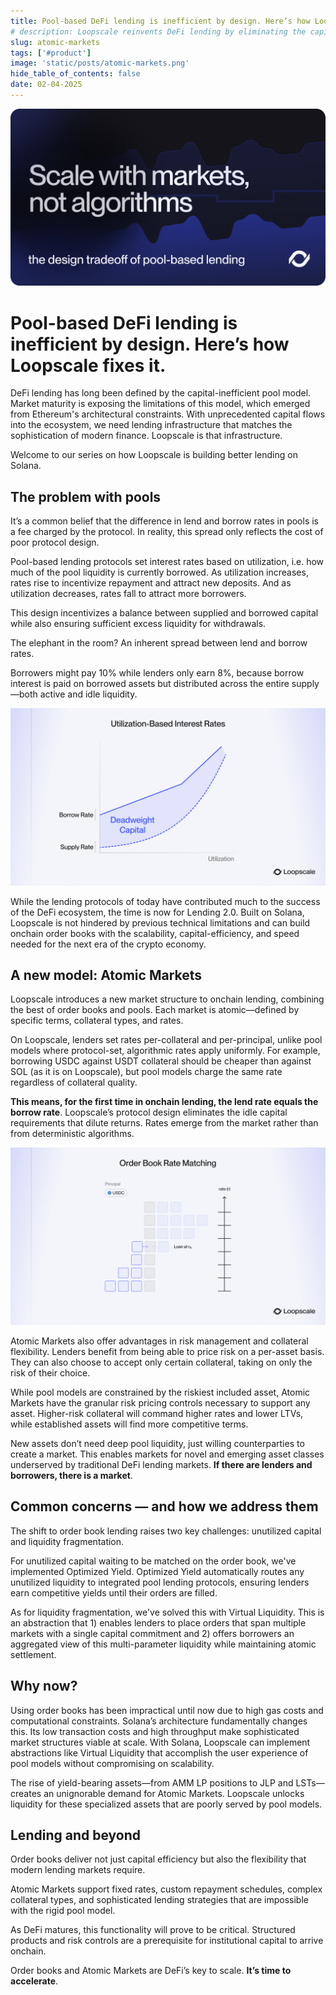 ```yaml
---
title: Pool-based DeFi lending is inefficient by design. Here’s how Loopscale fixes it.
# description: Loopscale reinvents DeFi lending by eliminating the capital inefficiencies of pool models through an innovative orderbook design built on Solana's high-throughput infrastructure.
slug: atomic-markets
tags: ['#product']
image: 'static/posts/atomic-markets.png'
hide_table_of_contents: false
date: 02-04-2025
---
```


<!-- truncate -->
![](../static/img/posts/atomic-markets.png)

# Pool-based DeFi lending is inefficient by design. Here’s how Loopscale fixes it.

DeFi lending has long been defined by the capital-inefficient pool model. Market maturity is exposing the limitations of this model, which emerged from Ethereum's architectural constraints. With unprecedented capital flows into the ecosystem, we need lending infrastructure that matches the sophistication of modern finance. Loopscale is that infrastructure.

Welcome to our series on how Loopscale is building better lending on Solana.

## The problem with pools
It’s a common belief that the difference in lend and borrow rates in pools is a fee charged by the protocol. In reality, this spread only reflects the cost of poor protocol design.

Pool-based lending protocols set interest rates based on utilization, i.e. how much of the pool liquidity is currently borrowed. As utilization increases, rates rise to incentivize repayment and attract new deposits. And as utilization decreases, rates fall to attract more borrowers.

This design incentivizes a balance between supplied and borrowed capital while also ensuring sufficient excess liquidity for withdrawals.

The elephant in the room? An inherent spread between lend and borrow rates.

Borrowers might pay 10% while lenders only earn 8%, because borrow interest is paid on borrowed assets but distributed across the entire supply—both active and idle liquidity.

![](../static/img/posts/utilization-based-rates.png)

While the lending protocols of today have contributed much to the success of the DeFi ecosystem, the time is now for Lending 2.0. Built on Solana, Loopscale is not hindered by previous technical limitations and can build onchain order books with the scalability, capital-efficiency, and speed needed for the next era of the crypto economy.

## A new model: Atomic Markets
Loopscale introduces a new market structure to onchain lending, combining the best of order books and pools. Each market is atomic—defined by specific terms, collateral types, and rates.

On Loopscale, lenders set rates per-collateral and per-principal, unlike pool models where protocol-set, algorithmic rates apply uniformly. For example, borrowing USDC against USDT collateral should be cheaper than against SOL (as it is on Loopscale), but pool models charge the same rate regardless of collateral quality.

**This means, for the first time in onchain lending, the lend rate equals the borrow rate**. Loopscale’s protocol design eliminates the idle capital requirements that dilute returns. Rates emerge from the market rather than from deterministic algorithms.

![](../static/img/posts/order-book-matching.png)

Atomic Markets also offer advantages in risk management and collateral flexibility. Lenders benefit from being able to price risk on a per-asset basis. They can also choose to accept only certain collateral, taking on only the risk of their choice.

While pool models are constrained by the riskiest included asset, Atomic Markets have the granular risk pricing controls necessary to support any asset. Higher-risk collateral will command higher rates and lower LTVs, while established assets will find more competitive terms.

New assets don’t need deep pool liquidity, just willing counterparties to create a market. This enables markets for novel and emerging asset classes underserved by traditional DeFi lending markets. **If there are lenders and borrowers, there is a market**.

## Common concerns — and how we address them
The shift to order book lending raises two key challenges: unutilized capital and liquidity fragmentation.

For unutilized capital waiting to be matched on the order book, we've implemented Optimized Yield. Optimized Yield automatically routes any unutilized liquidity to integrated pool lending protocols, ensuring lenders earn competitive yields until their orders are filled.

As for liquidity fragmentation, we've solved this with Virtual Liquidity. This is an abstraction that 1) enables lenders to place orders that span multiple markets with a single capital commitment and 2) offers borrowers an aggregated view of this multi-parameter liquidity while maintaining atomic settlement.  

## Why now?
Using order books has been impractical until now due to high gas costs and computational constraints. Solana’s architecture fundamentally changes this. Its low transaction costs and high throughput make sophisticated market structures viable at scale. With Solana, Loopscale can implement abstractions like Virtual Liquidity that accomplish the user experience of pool models without compromising on scalability.

The rise of yield-bearing assets—from AMM LP positions to JLP and LSTs—creates an unignorable demand for Atomic Markets. Loopscale unlocks liquidity for these specialized assets that are poorly served by pool models.

## Lending and beyond
Order books deliver not just capital efficiency but also the flexibility that modern lending markets require.

Atomic Markets support fixed rates, custom repayment schedules, complex collateral types, and sophisticated lending strategies that are impossible with the rigid pool model.

As DeFi matures, this functionality will prove to be critical. Structured products and risk controls are a prerequisite for institutional capital to arrive onchain.

Order books and Atomic Markets are DeFi’s key to scale. **It’s time to accelerate**.

